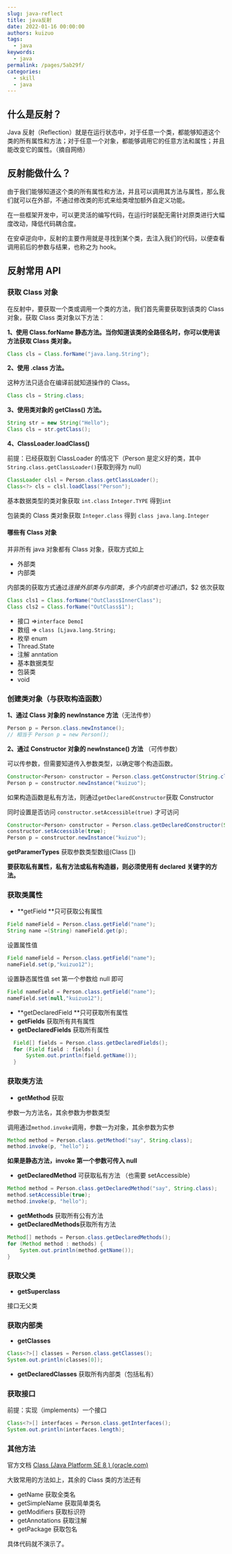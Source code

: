 ```yaml
---
slug: java-reflect
title: java反射
date: 2022-01-16 00:00:00
authors: kuizuo
tags: 
  - java
keywords: 
  - java
permalink: /pages/5ab29f/
categories: 
  - skill
  - java
---
```


<!-- truncate -->

## 什么是反射？　　

Java 反射（Reflection）就是在运行状态中，对于任意一个类，都能够知道这个类的所有属性和方法；对于任意一个对象，都能够调用它的任意方法和属性；并且能改变它的属性。（摘自网络）

## 反射能做什么？

由于我们能够知道这个类的所有属性和方法，并且可以调用其方法与属性，那么我们就可以在外部，不通过修改类的形式来给类增加额外自定义功能。

在一些框架开发中，可以更灵活的编写代码，在运行时装配无需针对原类进行大幅度改动，降低代码耦合度。

在安卓逆向中，反射的主要作用就是寻找到某个类，去注入我们的代码，以便查看调用前后的参数与结果，也称之为 hook。

## 反射常用 API

### 获取 Class 对象

在反射中，要获取一个类或调用一个类的方法，我们首先需要获取到该类的 Class 对象，获取 Class 类对象以下方法：

**1、使用 Class.forName 静态方法。当你知道该类的全路径名时，你可以使用该方法获取 Class 类对象。**

```java
Class cls = Class.forName("java.lang.String");
```

**2、使用 .class 方法。**

这种方法只适合在编译前就知道操作的 Class。

```java
Class cls = String.class;
```

**3、使用类对象的 getClass() 方法。**

```java
String str = new String("Hello");
Class cls = str.getClass();
```

**4、ClassLoader.loadClass()**

前提：已经获取到 ClassLoader 的情况下（Person 是定义好的类，其中`String.class.getClassLoader()`获取到得为 null）

```java
ClassLoader clsl = Person.class.getClassLoader();
Class<?> cls = clsl.loadClass("Person");
```

基本数据类型的类对象获取 `int.class` `Integer.TYPE` 得到`int`

包装类的 Class 类对象获取 `Integer.class` 得到 `class java.lang.Integer`

#### 哪些有 Class 对象

并非所有 java 对象都有 Class 对象，获取方式如上

- 外部类
- 内部类

内部类的获取方式通过$连接外部类与内部类，多个内部类也可通过$1，$2 依次获取

```java
Class cls1 = Class.forName("OutClass$InnerClass");
Class cls2 = Class.forName("OutClass$1");
```

- 接口 =>`interface DemoI`
- 数组 => `class [Ljava.lang.String;`
- 枚举 enum
- Thread.State
- 注解 anntation
- 基本数据类型
- 包装类
- void

### 创建类对象（与获取构造函数）

**1、通过 Class 对象的 newInstance 方法**（无法传参）

```java
Person p = Person.class.newInstance();
// 相当于 Person p = new Person();
```

**2、通过 Constructor 对象的 newInstance() 方法** （可传参数）

可以传参数，但需要知道传入参数类型，以确定哪个构造函数。

```java
Constructor<Person> constructor = Person.class.getConstructor(String.class);
Person p = constructor.newInstance("kuizuo");
```

如果构造函数是私有方法，则通过`getDeclaredConstructor`获取 Constructor

同时设置是否访问 `constructor.setAccessible(true)` 才可访问

```java
Constructor<Person> constructor = Person.class.getDeclaredConstructor(String.class);
constructor.setAccessible(true);
Person p = constructor.newInstance("kuizuo");
```

**getParamerTypes** 获取参数类型数组(Class [])

**要获取私有属性，私有方法或私有构造器，则必须使用有 declared 关键字的方法。**

### 获取类属性

- **getField **只可获取公有属性

```java
Field nameField = Person.class.getField("name");
String name =(String) nameField.get(p);
```

设置属性值

```java
Field nameField = Person.class.getField("name");
nameField.set(p,"kuizuo12");
```

设置静态属性值 set 第一个参数给 null 即可

```java
Field nameField = Person.class.getField("name");
nameField.set(null,"kuizuo12");
```

- **getDeclaredField **只可获取所有属性
- **getFields** 获取所有共有属性
- **getDeclaredFields** 获取所有属性

```java
  Field[] fields = Person.class.getDeclaredFields();
  for (Field field : fields) {
      System.out.println(field.getName());
  }
```

### 获取类方法

- **getMethod** 获取

参数一为方法名，其余参数为参数类型

调用通过`method.invoke`调用，参数一为对象，其余参数为实参

```java
Method method = Person.class.getMethod("say", String.class);
method.invoke(p, "hello")；

```

**如果是静态方法，invoke 第一个参数可传入 null**

- **getDeclaredMethod** 可获取私有方法 （也需要 setAccessible）

```java
Method method = Person.class.getDeclaredMethod("say", String.class);
method.setAccessible(true);
method.invoke(p, "hello");
```

- **getMethods** 获取所有公有方法
- **getDeclaredMethods**获取所有方法

```java
Method[] methods = Person.class.getDeclaredMethods();
for (Method method : methods) {
    System.out.println(method.getName());
}
```

### 获取父类

- **getSuperclass**

接口无父类

### 获取内部类

- **getClasses**

```java
Class<?>[] classes = Person.class.getClasses();
System.out.println(classes[0]);
```

- **getDeclaredClasses** 获取所有内部类（包括私有）

### 获取接口

前提：实现（implements）一个接口

```java
Class<?>[] interfaces = Person.class.getInterfaces();
System.out.println(interfaces.length);
```

### 其他方法

官方文档 [Class (Java Platform SE 8 ) (oracle.com)](https://docs.oracle.com/javase/8/docs/api/)

大致常用的方法如上，其余的 Class 类的方法还有

- getName 获取全类名
- getSimpleName 获取简单类名
- getModifiers 获取标识符
- getAnnotations 获取注解
- getPackage 获取包名

具体代码就不演示了。

